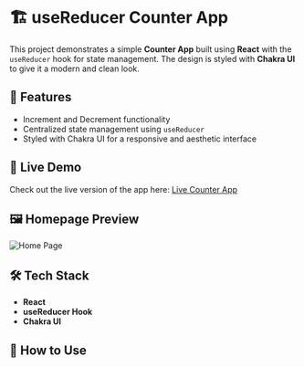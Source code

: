 # 🏗️ useReducer Counter App

This project demonstrates a simple **Counter App** built using **React** with the `useReducer` hook for state management. The design is styled with **Chakra UI** to give it a modern and clean look.

## 🌟 Features
- Increment and Decrement functionality
- Centralized state management using `useReducer`
- Styled with Chakra UI for a responsive and aesthetic interface

## 🚀 Live Demo
Check out the live version of the app here: [Live Counter App](https://react-projects-imot.vercel.app/)

## 🖼️ Homepage Preview
![Home Page](https://github.com/Altamashhhhhh/Altamashhhhhh.github.io/blob/main/counter_useReducer.png?raw=true)

## 🛠️ Tech Stack
- **React**
- **useReducer Hook**
- **Chakra UI**

## 📂 How to Use

 